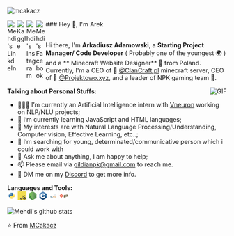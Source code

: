<p align="left"> <img src="https://komarev.com/ghpvc/?username=mcakacz&label=Profile%20views&color=0e75b6&style=flat" alt="mcakacz" /> </p>
### Hey 👋, I'm Arek

<a href="https://www.linkedin.com/in/mc-akacz-3b1212239/">
  <img align="left" alt="Mehdi's LinkdeIn" width="22px" src="https://cdn.jsdelivr.net/npm/simple-icons@v3/icons/linkedin.svg" />
</a>
<a href="www.kaggle.com/mcakacz/">
  <img align="left" alt="Kaggle" width="22px" src="https://cdn.jsdelivr.net/npm/simple-icons@3.1.0/icons/kaggle.svg" />
</a>
<a href="https://www.instagram.com/arek_fzh/">
  <img align="left" alt="Mehdi's Instagram" width="22px" src="https://cdn.jsdelivr.net/npm/simple-icons@v3/icons/instagram.svg" />
</a>
<a href="https://www.facebook.com/mc.akacz.1/">
  <img align="left" alt="Mehdi's Facebook" width="22px" src="https://cdn.jsdelivr.net/npm/simple-icons@v3/icons/facebook.svg" />
</a>

<br />
<br />

Hi there, I'm **Arkadiusz Adamowski**, a **Starting Project Manager/ Code Developer** ( Probably one of the youngest 🌍 ) and a ** Minecraft Website Designer** 🚀 from Poland.  Currently, I'm a CEO of 👑 [@ClanCraft.pl](http://clancraft.pl) minecraft server, CEO of 👑 [@Projektowo.xyz](https://projektowo.xyz), and a leader of NPK gaming team 💪. 

  <img align="right" alt="GIF" src="https://i.pinimg.com/originals/e4/26/70/e426702edf874b181aced1e2fa5c6cde.gif" />

**Talking about Personal Stuffs:**

- 👨🏽‍💻 I’m currently an Artificial Intelligence intern with [Vneuron](https://www.vneuron.com/) working on NLP/NLU projects;
- 🌱 I’m currently learning JavaScript and HTML languages; 
- 🤔 My interests are with Natural Language Processing/Understanding, Computer vision, Effective Learning, etc..;
- 💼 I’m searching for young, determinated/communicative person which i could work with
- 💬 Ask me about anything, I am happy to help;
- 📫 Please email via gildianpk@gmail.com to reach me.
- 📝 DM me on my [Discord](https://discord.gg/Jp45cG3BC8) to get more info.


**Languages and Tools:**  
<code><img height="20" src="https://raw.githubusercontent.com/github/explore/80688e429a7d4ef2fca1e82350fe8e3517d3494d/topics/python/python.png"></code>
<code><img height="20" src="https://raw.githubusercontent.com/github/explore/80688e429a7d4ef2fca1e82350fe8e3517d3494d/topics/javascript/javascript.png"></code>
<code><img height="20" src="https://raw.githubusercontent.com/github/explore/80688e429a7d4ef2fca1e82350fe8e3517d3494d/topics/nodejs/nodejs.png"></code>
<code><img height="20" src="https://raw.githubusercontent.com/github/explore/80688e429a7d4ef2fca1e82350fe8e3517d3494d/topics/cpp/cpp.png"></code>
<code><img height="20" src="https://raw.githubusercontent.com/github/explore/80688e429a7d4ef2fca1e82350fe8e3517d3494d/topics/mysql/mysql.png"></code>
<code><img height="20" src="https://raw.githubusercontent.com/github/explore/80688e429a7d4ef2fca1e82350fe8e3517d3494d/topics/git/git.png"></code>

![Mehdi's github stats](https://github-readme-stats.vercel.app/api?username=mcakacz&show_icons=true&hide_border=true)

⭐️ From [MCakacz](https://github.com/MCakacz)
